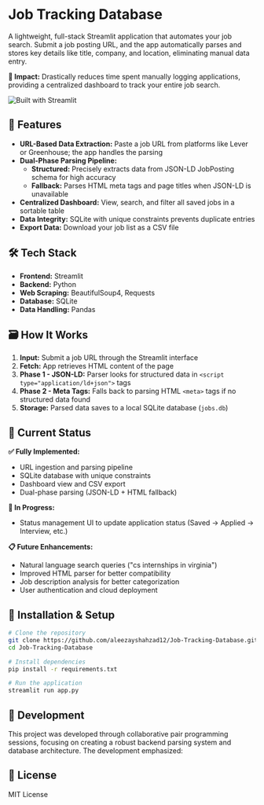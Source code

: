 # Job Tracking Database

A lightweight, full-stack Streamlit application that automates your job search. Submit a job posting URL, and the app automatically parses and stores key details like title, company, and location, eliminating manual data entry.

**🚀 Impact:** Drastically reduces time spent manually logging applications, providing a centralized dashboard to track your entire job search.

![Built with Streamlit](https://static.streamlit.io/badges/streamlit_badge_black_white.svg)

## 🌟 Features

- **URL-Based Data Extraction:** Paste a job URL from platforms like Lever or Greenhouse; the app handles the parsing
- **Dual-Phase Parsing Pipeline:**
  - **Structured:** Precisely extracts data from JSON-LD JobPosting schema for high accuracy
  - **Fallback:** Parses HTML meta tags and page titles when JSON-LD is unavailable
- **Centralized Dashboard:** View, search, and filter all saved jobs in a sortable table
- **Data Integrity:** SQLite with unique constraints prevents duplicate entries
- **Export Data:** Download your job list as a CSV file

## 🛠 Tech Stack

- **Frontend:** Streamlit
- **Backend:** Python
- **Web Scraping:** BeautifulSoup4, Requests
- **Database:** SQLite
- **Data Handling:** Pandas

## 🗃️ How It Works

1.  **Input:** Submit a job URL through the Streamlit interface
2.  **Fetch:** App retrieves HTML content of the page
3.  **Phase 1 - JSON-LD:** Parser looks for structured data in `<script type="application/ld+json">` tags
4.  **Phase 2 - Meta Tags:** Falls back to parsing HTML `<meta>` tags if no structured data found
5.  **Storage:** Parsed data saves to a local SQLite database (`jobs.db`)

## 🔧 Current Status

**✅ Fully Implemented:**
- URL ingestion and parsing pipeline
- SQLite database with unique constraints
- Dashboard view and CSV export
- Dual-phase parsing (JSON-LD + HTML fallback)

**🔧 In Progress:**
- Status management UI to update application status (Saved → Applied → Interview, etc.)

**📋 Future Enhancements:**
- Natural language search queries ("cs internships in virginia")
- Improved HTML parser for better compatibility
- Job description analysis for better categorization
- User authentication and cloud deployment

## 🚀 Installation & Setup

```bash
# Clone the repository
git clone https://github.com/aleezayshahzad12/Job-Tracking-Database.git
cd Job-Tracking-Database

# Install dependencies
pip install -r requirements.txt

# Run the application
streamlit run app.py

```

## 🤝 Development
This project was developed through collaborative pair programming sessions, focusing on creating a robust backend parsing system and database architecture. The development emphasized:

## 📄 License
MIT License



